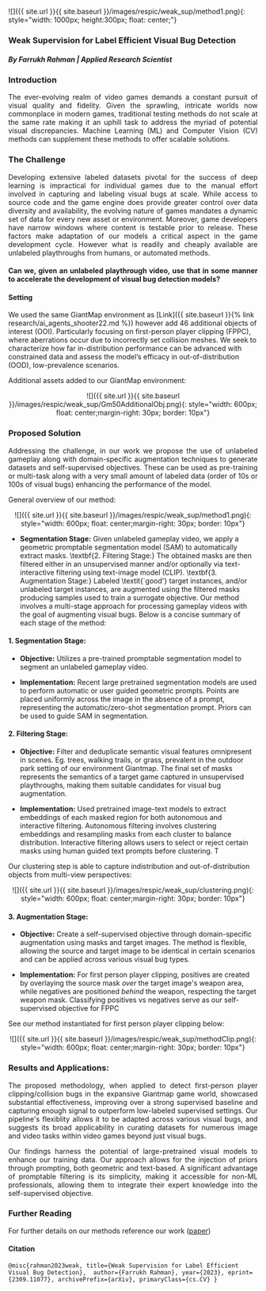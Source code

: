 ![]({{ site.url }}{{ site.baseurl }}/images/respic/weak_sup/method1.png){: style="width: 1000px; height:300px; float: center;"}

### Weak Supervision for Label Efficient Visual Bug Detection
##### By Farrukh Rahman | Applied Research Scientist


### Introduction

<div style="text-align: justify">
The ever-evolving realm of video games demands a constant pursuit of visual quality and fidelity. Given the sprawling, intricate worlds now commonplace in modern games, traditional testing methods do not scale at the same rate making it an uphill task to address the myriad of potential visual discrepancies.  Machine Learning (ML) and Computer Vision (CV) methods can supplement these methods to offer scalable solutions.
</div>

### The Challenge

<div style="text-align: justify">
Developing extensive labeled datasets pivotal for the success of deep learning is impractical for individual games due to the manual effort involved in capturing and labeling visual bugs at scale. While access to source code and the game engine does provide greater control over data diversity and availability, the evolving nature of games mandates a dynamic set of data for every new asset or environment. Moreover, game developers have narrow windows where content is testable prior to release. These factors make adaptation of our models a critical aspect in the game development cycle. However what is readily and cheaply available are unlabeled playthroughs from humans, or automated methods.

#### Can we, given an unlabeled playthrough video, use that in some manner to accelerate the development of visual bug detection models?
</div>


#### Setting
We used the same GiantMap environment as [Link]({{ site.baseurl }}{% link research/ai_agents_shooter22.md %}) however add 46 additional objects of interest (OOI). Particularly focusing on first-person player clipping (FPPC), where aberrations occur due to incorrectly set collision meshes. We seek to characterize how far in-distribution performance can be advanced with constrained data and assess the model’s efficacy in out-of-distribution (OOD), low-prevalence scenarios.


Additional assets added to our GiantMap environment:
<p align="center">
 ![]({{ site.url }}{{ site.baseurl }}/images/respic/weak_sup/Gm50AdditionalObj.png){: style="width: 600px; float: center;margin-right: 30px; border: 10px"}
</p>

### Proposed Solution





<div style="text-align: justify">

Addressing the challenge, in our work we propose the use of unlabeled gameplay along with domain-specific augmentation techniques to generate datasets and self-supervised objectives. These can be used as pre-training or multi-task along with a very small amount of labeled data (order of 10s or 100s of visual bugs) enhancing the performance of the model.
</div>

General overview of our method: 
<p align="center">
 ![]({{ site.url }}{{ site.baseurl }}/images/respic/weak_sup/method1.png){: style="width: 600px; float: center;margin-right: 30px; border: 10px"}
</p>

- **Segmentation Stage:** Given unlabeled gameplay video, we apply a geometric promptable segmentation model (SAM) to automatically extract masks. \textbf{2. Filtering Stage:} The obtained masks are then filtered either in an unsupervised manner and/or optionally via text-interactive filtering using text-image model (CLIP). \textbf{3. Augmentation Stage:} Labeled \textit{`good'} target instances, and/or unlabeled target instances, are augmented using the filtered masks producing samples used to train a surrogate objective.
Our method involves a multi-stage approach for processing gameplay videos with the goal of augmenting visual bugs. Below is a concise summary of each stage of the method:

#### **1. Segmentation Stage:**
- **Objective:** 
   Utilizes a pre-trained promptable segmentation model to segment an unlabeled gameplay video.
   
- **Implementation:**
   Recent large pretrained segmentation models are used to perform automatic or user guided geometric prompts. Points are placed uniformly across the image in the absence of a prompt, representing the automatic/zero-shot segmentation prompt. Priors can be used to guide SAM in segmentation.

#### **2. Filtering Stage:**
- **Objective:**
   Filter and deduplicate semantic visual features omnipresent in scenes. Eg. trees, walking trails, or grass, prevalent in the outdoor park setting of our environment Giantmap. The final set of masks represents the semantics of a target game captured in unsupervised playthroughs, making them suitable candidates for visual bug augmentation.

- **Implementation:**
   Used pretrained image-text models to extract embeddings of each masked region for both autonomous and interactive filtering. Autonomous filtering involves clustering embeddings and resampling masks from each cluster to balance distribution. Interactive filtering allows users to select or reject certain masks using human guided text prompts before clustering. T

Our clustering step is able to capture indistribution and out-of-distribution objects from multi-view perspectives:
<p align="center">
 ![]({{ site.url }}{{ site.baseurl }}/images/respic/weak_sup/clustering.png){: style="width: 600px; float: center;margin-right: 30px; border: 10px"}
</p>

#### **3. Augmentation Stage:**
- **Objective:**
   Create a self-supervised objective through domain-specific augmentation using masks and target images. The method is flexible, allowing the source and target image to be identical in certain scenarios and can be applied across various visual bug types.

- **Implementation:**
   For first person player clipping, positives are created by overlaying the source mask *over* the target image's weapon area, while negatives are positioned *behind* the weapon, respecting the target weapon mask. Classifying positives vs negatives serve as our self-supervised objective for FPPC


See our method instantiated for first person player clipping below:
<p align="center">
 ![]({{ site.url }}{{ site.baseurl }}/images/respic/weak_sup/methodClip.png){: style="width: 600px; float: center;margin-right: 30px; border: 10px"}
</p>



### Results and Applications:

<div style="text-align: justify">

The proposed methodology, when applied to detect first-person player clipping/collision bugs in the expansive Giantmap game world, showcased substantial effectiveness, improving over a strong supervised baseline and capturing enough signal to outperform low-labeled supervised settings. Our pipeline's flexiblity allows it to be adapted across various visual bugs, and suggests its broad applicability in curating datasets for numerous image and video tasks within video games beyond just visual bugs.  

Our findings harness the potential of large-pretrained visual models to enhance our training data. Our approach allows for the injection of priors through prompting, both geometric and text-based. A significant advantage of promptable filtering is its simplicity, making it accessible for non-ML professionals, allowing them to integrate their expert knowledge into the self-supervised objective. 
</div>



### Further Reading
For further details on our methods reference our work ([paper](https://arxiv.org/abs/2309.11077))


#### Citation


`
   @misc{rahman2023weak,
      title={Weak Supervision for Label Efficient Visual Bug Detection}, 
      author={Farrukh Rahman},
      year={2023},
      eprint={2309.11077},
      archivePrefix={arXiv},
      primaryClass={cs.CV}
      }
` 
